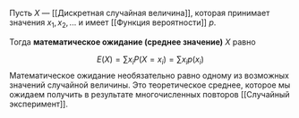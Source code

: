 
Пусть $X$ — [[Дискретная случайная величина]], которая принимает значения $x_1​, x_2​, ...$ и имеет [[Функция вероятности]] $p$.

Тогда **математическое ожидание (среднее значение)** $X$ равно

$$E(X)=\sum​x_i​P(X=x_i​)=∑​x_i​p(x_i​)$$
Математическое ожидание необязательно равно одному из возможных значений случайной величины. Это теоретическое среднее, которое мы ожидаем получить в результате многочисленных повторов [[Случайный эксперимент]].